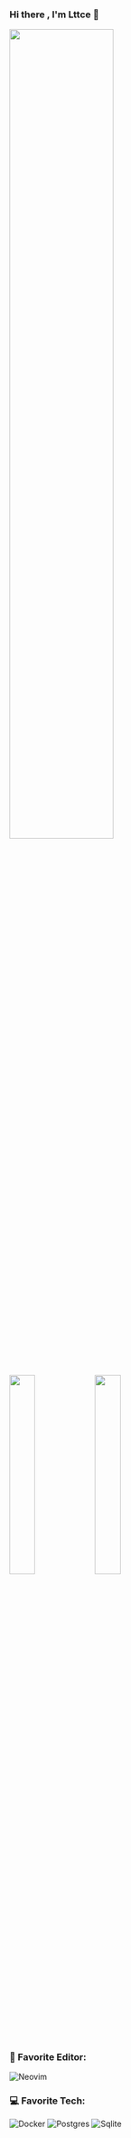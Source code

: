 ### Hi there , I'm Lttce 👋

<img width="60.5%" src="http://github-profile-summary-cards-gmbv2ohs3.vercel.app/api/cards/profile-details?username=Lttce&theme=nord_dark" />

<img width="30%" src="http://github-profile-summary-cards-gmbv2ohs3.vercel.app/api/cards/repos-per-language?username=Lttce&theme=nord_dark" /><img width="30%" src="http://github-profile-summary-cards-gmbv2ohs3.vercel.app/api/cards/most-commit-language?username=Lttce&theme=nord_dark" />

### 📝 Favorite Editor:
![Neovim](https://img.shields.io/badge/NeoVim-%2357A143.svg?&style=for-the-badge&logo=neovim&logoColor=white)

### 💻 Favorite Tech:
![Docker](https://img.shields.io/badge/docker-%230db7ed.svg?style=for-the-badge&logo=docker&logoColor=white) 
![Postgres](https://img.shields.io/badge/postgres-%23316192.svg?style=for-the-badge&logo=postgresql&logoColor=white)
![Sqlite](https://img.shields.io/badge/SQLite-07405E?style=for-the-badge&logo=sqlite&logoColor=white)
